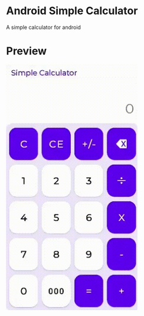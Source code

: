 # Android Simple Calculator
A simple calculator for android

# Preview
![](https://github.com/gicodeon/simple-calculator-android/blob/main/preview.gif)
